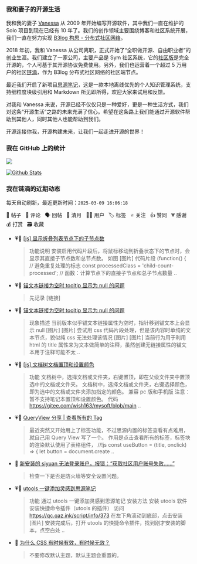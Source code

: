 ### 我和妻子的开源生活

我和我的妻子 [Vanessa](https://github.com/Vanessa219) 从 2009 年开始编写开源软件，其中我们一直在维护的 Solo 项目到现在已经有 10 年了。我们的创作领域主要围绕博客和社区系统开展，我们一直在努力实现 [B3log 构思 - 分布式社区网络](https://ld246.com/article/1546941897596)。

2018 年初，我和 Vanessa 从公司离职，正式开始了“全职做开源、自由职业者”的创业生涯。我们建立了一家公司，主要产品是 Sym 社区系统，它的[社区版](https://github.com/88250/symphony)是完全开源的，个人可基于其开源协议免费使用。另外，我们也运营着一个超过 5 万用户的社区[链滴](https://ld246.com)，作为 B3log 分布式社区网络的社区端节点。

最近我们开启了新项目[思源笔记](https://github.com/siyuan-note/siyuan)，这是一款本地离线优先的个人知识管理系统，支持细粒度块级引用和 Markdown 所见即所得，欢迎大家来试用和反馈。

对我和 Vanessa 来说，开源已经不仅仅只是一种爱好，更是一种生活方式，我们对这条“开源生活”之路的未来充满了信心。希望在这条路上我们能通过开源软件帮助到其他人，同时其他人也能帮助到我们。

开源连接你我，开源构建未来，让我们一起走进开源的世界！

### 我在 GitHub 上的统计

<a title="Hits" target="_blank" href="https://github.com/88250/88250"><img src="https://hits.b3log.org/88250/88250.svg"></a>

[![Github Stats](https://github-readme-stats.vercel.app/api?username=88250&theme=tokyonight&show_icons=true)](https://github.com/88250)

<!--events start -->

### 我在链滴的近期动态

每天自动刷新，最近更新时间：`2025-03-09 16:06:18`

📝 帖子 &nbsp; 💬 评论 &nbsp; 🗣 回帖 &nbsp; 🌙 清月 &nbsp; 👨‍💻 用户 &nbsp; 🏷️ 标签 &nbsp; ⭐️ 关注 &nbsp; 👍 赞同 &nbsp; 💗 感谢 &nbsp; 💰 打赏 &nbsp; 🗃 收藏

* 💗📝 [[js] 显示折叠列表节点下的子节点数](https://ld246.com/article/1741494674912)

  > 功能说明 安装启用代码片段后，将鼠标移动到折叠状态下的节点时，会显示其直接子节点数和总节点数。 如图 [图片] 代码片段 (function() { // 避免重复处理的标志 const processedClass = 'child-count-processed'; // 函数：计算节点下的直接子节点和总子节点数量 ..
* 💗💬 [锚文本链接为空时 tooltip 显示为 null 的问题](https://ld246.com/article/1741492345781/comment/1741497236388#comments)

  > 先记录 [链接]
* 💗📝 [锚文本链接为空时 tooltip 显示为 null 的问题](https://ld246.com/article/1741492345781)

  > 现象描述 当前版本似乎锚文本链接属性为空时，指针移到锚文本上会显示 null [图片] [图片] 尝试用 css 代码片段处理，但是该内容时单纯的文本节点，貌似纯 css 无法处理该情况 [图片] [图片] 当前行为用于利用 html 的 title 属性来为文本做简单的注释，虽然创建无链接属性的锚文本用于注释可能不太 ..
* 💗📝 [[js] 文档树文档置顶和设置颜色](https://ld246.com/article/1741359650489)

  > 功能 文档树中，选择文档或文件夹，右键置顶，即在父级文件夹中置顶选中的文档或文件夹。 文档树中，选择文档或文件夹，右键选择颜色，即为选中的文档或文件夹添加指定的颜色。 兼容 pc 版和手机版 注意：暂不支持笔记本置顶和设置颜色。 代码 https://gitee.com/wish163/mysoft/blob/main ..
* 💗📝 [QueryView 分享 | 查看所有的 Tag](https://ld246.com/article/1741359583429)

  > 最近突然又开始用上了标签功能，不过思源内置的标签查看有点难用，就自己用 Query View 写了一个。 作用是点击查看所有的标签，标签块的渲染默认使用了表格组件， //!js const useButton = (title, onclick) =&gt; { let button = document.create ..
* 💬 [新安装的 siyuan 无法登录账户，报错：“获取社区用户账号失败……”](https://ld246.com/article/1741266774453/comment/1741346026128#comments)

  > 检查一下是否是防火墙等安全设置问题。
* 💗📝 [utools 一键添加灵感到思源笔记](https://ld246.com/article/1741314053776)

  > 功能 通过 utools 一键添加灵感到思源笔记 安装方法 安装 utools 软件 安装快捷命令插件（utools 的插件） 访问 https://qc.qaz.ink/script/info/373 在左下角滚动到底部，点击安装 [图片] 安装完成后，打开 utools 的快捷命令插件，找到刚才安装的脚本，点空白处 ..
* 💬 [为什么 CSS 有时候有效，有时候无效？](https://ld246.com/article/1664114282561/comment/1741316558121#comments)

  > 不要修改默认主题，默认主题会重置的。


<!--events end -->
